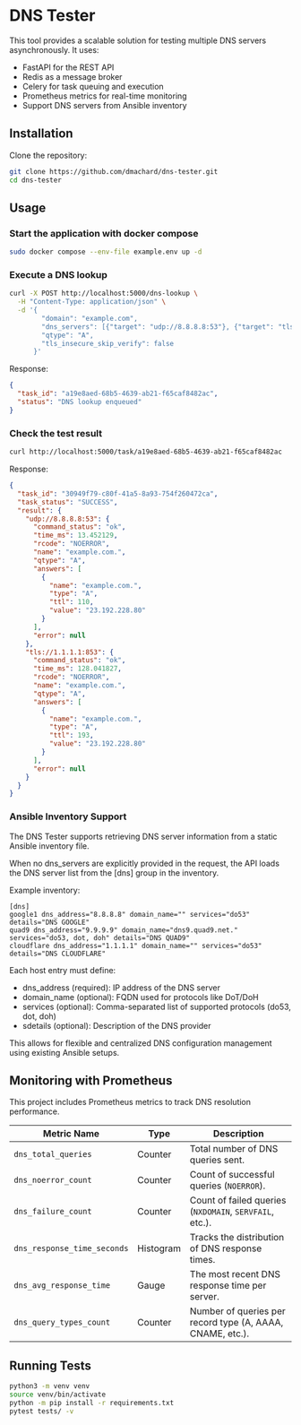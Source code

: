 # DNS Tester

This tool provides a scalable solution for testing multiple DNS servers asynchronously. It uses:
- FastAPI for the REST API
- Redis as a message broker
- Celery for task queuing and execution
- Prometheus metrics for real-time monitoring
- Support DNS servers from Ansible inventory

## Installation

Clone the repository:

```bash
git clone https://github.com/dmachard/dns-tester.git
cd dns-tester
```

## Usage

### Start the application with docker compose

```bash
sudo docker compose --env-file example.env up -d
```

### Execute a DNS lookup

```bash
curl -X POST http://localhost:5000/dns-lookup \
  -H "Content-Type: application/json" \
  -d '{
        "domain": "example.com", 
        "dns_servers": [{"target": "udp://8.8.8.8:53"}, {"target": "tls://1.1.1.1:853"}], 
        "qtype": "A",
        "tls_insecure_skip_verify": false
      }'

```

Response:
```json
{
  "task_id": "a19e8aed-68b5-4639-ab21-f65caf8482ac",
  "status": "DNS lookup enqueued"
}
```

### Check the test result

```bash
curl http://localhost:5000/task/a19e8aed-68b5-4639-ab21-f65caf8482ac
```

Response:
```json
{
  "task_id": "30949f79-c80f-41a5-8a93-754f260472ca",
  "task_status": "SUCCESS",
  "result": {
    "udp://8.8.8.8:53": {
      "command_status": "ok",
      "time_ms": 13.452129,
      "rcode": "NOERROR",
      "name": "example.com.",
      "qtype": "A",
      "answers": [
        {
          "name": "example.com.",
          "type": "A",
          "ttl": 110,
          "value": "23.192.228.80"
        }
      ],
      "error": null
    },
    "tls://1.1.1.1:853": {
      "command_status": "ok",
      "time_ms": 128.041827,
      "rcode": "NOERROR",
      "name": "example.com.",
      "qtype": "A",
      "answers": [
        {
          "name": "example.com.",
          "type": "A",
          "ttl": 193,
          "value": "23.192.228.80"
        }
      ],
      "error": null
    }
  }
}
```

### Ansible Inventory Support

The DNS Tester supports retrieving DNS server information from a static Ansible inventory file.

When no dns_servers are explicitly provided in the request, the API loads the DNS server list from the [dns] group in the inventory.

Example inventory:

```
[dns]
google1 dns_address="8.8.8.8" domain_name="" services="do53" details="DNS GOOGLE"
quad9 dns_address="9.9.9.9" domain_name="dns9.quad9.net." services="do53, dot, doh" details="DNS QUAD9"
cloudflare dns_address="1.1.1.1" domain_name="" services="do53" details="DNS CLOUDFLARE"
```

Each host entry must define:
  - dns_address (required): IP address of the DNS server
  - domain_name (optional): FQDN used for protocols like DoT/DoH
  - services (optional): Comma-separated list of supported protocols (do53, dot, doh)
  - sdetails (optional): Description of the DNS provider

This allows for flexible and centralized DNS configuration management using existing Ansible setups.

## Monitoring with Prometheus

This project includes Prometheus metrics to track DNS resolution performance.

| **Metric Name**              | **Type**   | **Description** |
|------------------------------|-----------|----------------|
| `dns_total_queries`          | Counter   | Total number of DNS queries sent. |
| `dns_noerror_count`          | Counter   | Count of successful queries (`NOERROR`). |
| `dns_failure_count`          | Counter   | Count of failed queries (`NXDOMAIN`, `SERVFAIL`, etc.). |
| `dns_response_time_seconds`  | Histogram | Tracks the distribution of DNS response times. |
| `dns_avg_response_time`      | Gauge     | The most recent DNS response time per server. |
| `dns_query_types_count`      | Counter   | Number of queries per record type (A, AAAA, CNAME, etc.). |


## Running Tests

```bash
python3 -m venv venv
source venv/bin/activate
python -m pip install -r requirements.txt
pytest tests/ -v
```
